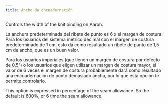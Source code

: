 ```yaml
---
title: Ancho de encuadernación
---
```


Controls the width of the knit binding on Aaron.

La anchura predeterminada del ribete de punto es 6 x el margen de costura. Para los usuarios del sistema métrico decimal con el margen de costura predeterminado de 1 cm, esto da como resultado un ribete de punto de 1,5 cm de ancho, que es un buen valor.

Para los usuarios imperiales (que tienen un margen de costura por defecto de 0,5") o los usuarios que eligen utilizar un margen de costura mayor, el valor de 6 veces el margen de costura probablemente dará como resultado una encuadernación de punto demasiado ancha, por lo que esta opción te permite controlarlo.

<Note>

This option is expressed in percentage of the seam allowance. So the default is 600%, or 6 time the seam allowance.
</Note>
